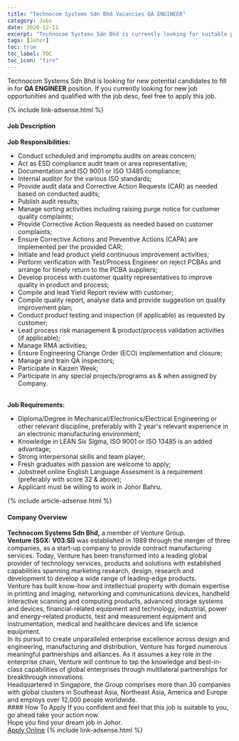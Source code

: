 ```yaml
---
title: "Technocom Systems Sdn Bhd Vacancies QA ENGINEER" 
category: Jobs 
date: 2020-12-11 
excerpt: "Technocom Systems Sdn Bhd is currently looking for suitable person to fill in the QA ENGINEER which positioned at Johor" 
tags: [Johor] 
toc: true 
toc_label: TOC 
toc_icon: "fire" 
--- 
```


<p>Technocom Systems Sdn Bhd is looking for new potential candidates to fill in for <b>QA ENGINEER</b> position. If you currently looking for new job opportunities and qualified with the job desc, feel free to apply this job.
</p>{% include link-adsense.html %} 
<div><div><div><h4>Job Description</h4></div></div><div><div><span><div><div><div><strong>Job Responsibilities:</strong></div><ul><li>Conduct scheduled and impromptu audits on areas concern;</li><li>Act as ESD compliance audit team or area representative;</li><li>Documentation and ISO 9001 or ISO 13485 compliance;</li><li>Internal auditor for the various ISO standards;</li><li>Provide audit data and Corrective Action Requests (CAR) as needed based on conducted audits;</li><li>Publish audit results;</li><li>Manage sorting activities including raising purge notice for customer quality complaints;</li><li>Provide Corrective Action Requests as needed based on customer complaints;</li><li>Ensure Corrective Actions and Preventive Actions (CAPA) are implemented per the provided CAR;</li><li>Initiate and lead product yield continuous improvement activities;</li><li>Perform verification with Test/Process Engineer on reject PCBAs and arrange for timely return to the PCBA suppliers;</li><li>Develop process with customer quality representatives to improve quality in product and process;</li><li>Compile and lead Yield Report review with customer;</li><li>Compile quality report, analyse data and provide suggestion on quality improvement plan;</li><li>Conduct product testing and inspection (if applicable) as requested by customer;</li><li>Lead process risk management &amp; product/process validation activities (if applicable);</li><li>Manage RMA activities;</li><li>Ensure Engineering Change Order (ECO) implementation and closure;</li><li>Manage and train QA Inspectors;</li><li>Participate in Kaizen Week;</li><li>Participate in any special projects/programs as &amp; when assigned by Company.</li></ul><div><br><strong>Job Requirements:</strong></div><ul><li>Diploma/Degree in Mechanical/Electronics/Electrical Engineering or other relevant discipline, preferably with 2 year's relevant experience in an electronic manufacturing environment;</li><li>Knowledge in LEAN Six Sigma, ISO 9001 or ISO 13485 is an added advantage;</li><li>Strong interpersonal skills and team player;</li><li>Fresh graduates with passion are welcome to apply;</li><li>Jobstreet online English Language Assesment is a requirement (preferably with score 32 &amp; above);</li><li>Applicant must be willing to work in Johor Bahru.</li></ul></div></div></span></div></div></div> 
{% include article-adsense.html %} 
<div><div><div><h4>Company Overview</h4></div></div><div><div><span><div><div>
<strong>Technocom Systems Sdn Bhd,</strong> a member of Venture Group.</div>
<div>
<div>
<strong>Venture (SGX: V03.SI)</strong> was established in 1989 through the merger of three companies, as a start-up company to provide contract manufacturing services. Today, Venture has been transformed into a leading global provider of technology services, products and solutions with established capabilities spanning marketing research, design, research and development to develop a wide range of leading-edge products.</div>
<div>
		Venture has built know-how and intellectual property with domain expertise in printing and imaging, networking and communications devices, handheld interactive scanning and computing products, advanced storage systems and devices, financial-related equipment and technology, industrial, power and energy-related products, test and measurement equipment and instrumentation, medical and healthcare devices and life science equipment.</div>
<div>
		In its pursuit to create unparalleled enterprise excellence across design and engineering, manufacturing and distribution, Venture has forged numerous meaningful partnerships and alliances. As it assumes a key role in the enterprise chain, Venture will continue to tap the knowledge and best-in-class capabilities of global enterprises through multilateral partnerships for breakthrough innovations.</div>
<div>
		Headquartered in Singapore, the Group comprises more than 30 companies with global clusters in Southeast Asia, Northeast Asia, America and Europe and employs over 12,000 people worldwide.</div>
</div></div></span></div></div></div> 
#### How To Apply 
If you confident and feel that this job is suitable to you, go ahead take your action now. <br/> 
Hope you find your dream job in Johor. <br/> 
<a href="https://www.jobstreet.com.my/en/job/qa-engineer-4442018?jobId=jobstreet-my-job-4442018&sectionRank=19&token=0~02ba60d2-c336-4b1f-81df-1d582ecc1dc5&fr=SRP%20View%20In%20New%20Ta" class="btn btn--info" target="_blank" rel="nofollow noopenner">Apply Online</a> 
{% include link-adsense.html %} 